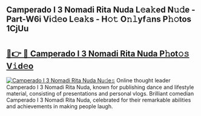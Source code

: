 ## Camperado I 3 Nomadi Rita Nuda L𝚎a𝚔ed N𝚞𝚍e - Part-W6i Vi𝚍𝚎o L𝚎a𝚔s - H𝚘𝚝 O𝚗𝚕yf𝚊ns P𝚑𝚘tos 1CjUu

# <h2><a href="http://kf7zky.oniu.top/?m=Camperado+I+3+Nomadi+Rita+Nuda">🔗👉 🔴 Camperado I 3 Nomadi Rita Nuda P𝚑ot𝚘𝚜 V𝚒d𝚎o</a></h2>

[![Camperado I 3 Nomadi Rita Nuda Nu𝚍e𝚜](https://i.imgur.com/0qMVB7G.gif)](http://kf7zky.oniu.top/?m=Camperado+I+3+Nomadi+Rita+Nuda)
Online thought leader Camperado I 3 Nomadi Rita Nuda, known for publishing dance and lifestyle material, consisting of presentations and personal vlogs. Brilliant comedian Camperado I 3 Nomadi Rita Nuda, celebrated for their remarkable abilities and achievements in making people laugh.  
